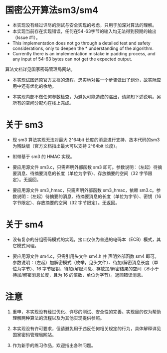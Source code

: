 # 国密公开算法sm3/sm4

* 本实现没有经过详尽的测试与安全实现的考虑，只用于加深对算法的理解。
* 本实现当前存在实现错误，任何在54-63字节的输入均无法得到预期的输出（Issue #1）。
* This implementation does not go through a detailed test and safety considerations, only to deepen the * understanding of the algorithm.
* Currently there is an implementation mistake in padding process, and any input of 54-63 bytes can not get the expected output.

算法文档详见国家密码管理局网站。

* 本实现试图还原官方文档的流程，忠实地对每一个步骤做出了划分，故实际应用中还有优化的余地。

* 本实现内部不做任何参数检查，为避免可能造成的溢出，请熟知下述说明。另所有的空间分配均在栈上完成。

# 关于 sm3

* 现 sm3 算法实现无法对最大 2^64bit 长度的消息进行支持，故本代码的sm3为残缺版（官方文档指出最大可以支持 2^64bit 长度）。

* 附带基于 sm3 的 HMAC 实现。

* 要应用源文件 sm3.c，只需声明外部函数 sm3 即可。参数说明：（左起）待摘要消息、待摘要消息的长度（单位为字节）、存放摘要的空间（32 字节限定）。无返回。

* 要应用源文件 sm3_hmac，只需声明外部函数 sm3_hmac，依赖 sm3.c。参数说明：（左起）待摘要的消息、待摘要消息的长度（单位为字节）、密钥（16 字节限定）、存放摘要的空间（32 字节限定）。无返回。

# 关于 sm4

* 没有复杂的分组密码模式的实现，接口仅仅为普通的电码本（ECB）模式，其它模式同理。

* 要应用源文件 sm4.c，只需引用头文件 sm4.h 并 声明外部函数 sm4 即可。参数说明：（左起）加解密模式（枚举，见头文件）、待加/解密消息长度（单位为字节）、16 字节密钥、待加/解密消息、存放加/解密结果的空间（不小于待加/解密消息长度，且为 16 的倍数，单位为字节）。返回错误消息。

# 注意

1) 重申，本实现没有经过优化、详尽的测试、安全性的完善。实现目的仅为帮助理解两种算法的流程以及为其他实现提供参照。

2) 本实现没有许可要求，但请避免用于违反任何相关规定的行为，具体解释详见国家密码管理局网站。

3) 作为新手的练习作品，欢迎指出各种问题。
